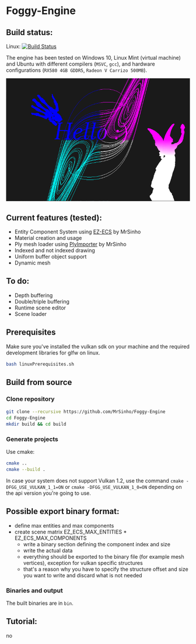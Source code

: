 # Foggy-Engine

## Build status: 

Linux: [![Build Status](https://travis-ci.com/MrSinho/Foggy-Engine.svg?token=WEQzvPex7Gf2cPScBckx&branch=main)](https://travis-ci.com/MrSinho/Foggy-Engine)

The engine has been tested on Windows 10, Linux Mint (virtual machine) and Ubuntu with different compilers (`MSVC`, `gcc`), and hardware configurations (`RX580 4GB GDDR5`, `Radeon V Carrizo 500MB`).

![test0](Saved/Pictures/Ive_been_to_Verdun.png)

## Current features (tested):
 - Entity Component System using [EZ-ECS](https://github.com/MrSinho/EZ-ECS) by MrSinho
 - Material creation and usage
 - Ply mesh loader using [PlyImporter](https://github.com/MrSinho/PlyImporter) by MrSinho
 - Indexed and not indexed drawing
 - Uniform buffer object support
 - Dynamic mesh

## To do:
 - Depth buffering
 - Double/triple buffering
 - Runtime scene editor
 - Scene loader

## Prerequisites

Make sure you've installed the vulkan sdk on your machine and the required development libraries for glfw on linux. 

```bash
bash linuxPrerequisites.sh
```

## Build from source

### Clone repository

```bash
git clone --recursive https://github.com/MrSinho/Foggy-Engine
cd Foggy-Engine
mkdir build && cd build
``` 

### Generate projects

Use cmake:
```bash
cmake ..
cmake --build .
```

In case your system does not support Vulkan 1.2, use the command `cmake -DFGG_USE_VULKAN_1_1=ON` or `cmake -DFGG_USE_VULKAN_1_0=ON` depending on the api version you're going to use.

## Possible export binary format:

 * define max entities and max components
 * create scene matrix EZ_ECS_MAX_ENTITIES * EZ_ECS_MAX_COMPONENTS
    * write a binary section defining the component index and size
    * write the actual data 
    * everything should be exported to the binary file (for example mesh vertices), exception for vulkan specific structures
    * that's a reason why you have to specify the structure offset and size you want to write and discard what is not needed
    


### Binaries and output

The built binaries are in `bin`.

## Tutorial:

no